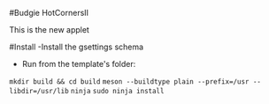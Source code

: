 #Budgie HotCornersII

This is the new applet

#Install
-Install the gsettings schema
- Run from the template's folder:

`mkdir build && cd build`
`meson --buildtype plain --prefix=/usr --libdir=/usr/lib`
`ninja`
`sudo ninja install`

